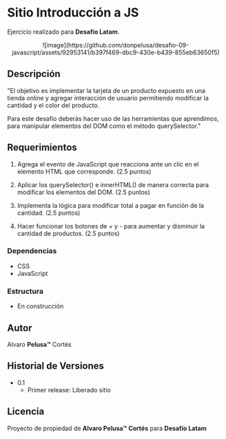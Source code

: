 # Sitio Introducción a JS

Ejercicio realizado para **Desafío Latam**.
<div align="center">
   ![image](https://github.com/donpelusa/desafio-09-javascript/assets/92953141/b397f469-dbc9-430e-b439-855eb63650f5)	
</div>

## Descripción

"El objetivo es implementar la tarjeta de un producto expuesto en una tienda online y agregar
interacción de usuario permitiendo modificar la cantidad y el color del producto.

Para este desafío deberás hacer uso de las herramientas que aprendimos, para manipular
elementos del DOM como el método querySelector."

## Requerimientos

1.  Agrega el evento de JavaScript que reacciona ante un clic en el elemento HTML que
corresponde. (2.5 puntos)

2. Aplicar los querySelector() e innerHTML() de manera correcta para modificar los
elementos del DOM. (2.5 puntos)

3. Implementa la lógica para modificar total a pagar en función de la cantidad. (2.5 puntos)

4. Hacer funcionar los botones de + y - para aumentar y disminuir la cantidad de
productos. (2.5 puntos)


### Dependencias

* CSS
* JavaScript

### Estructura

* En construcción


## Autor

Alvaro **Pelusa™** Cortés

## Historial de Versiones

* 0.1
    * Primer release: Liberado sitio

## Licencia

Proyecto de propiedad de **Alvaro Pelusa™ Cortés** para **Desafío Latam**
